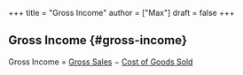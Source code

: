 +++
title = "Gross Income"
author = ["Max"]
draft = false
+++

## Gross Income {#gross-income}

Gross Income = [Gross Sales](gross-revenue.md) − [Cost of Goods Sold](cost-of-goods-sold.md)
